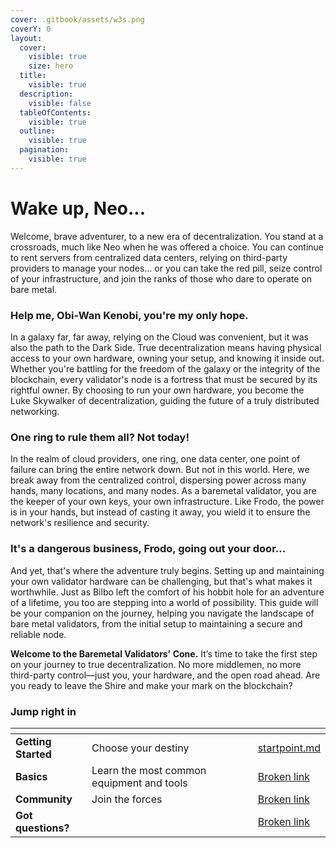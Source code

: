 ```yaml
---
cover: .gitbook/assets/w3s.png
coverY: 0
layout:
  cover:
    visible: true
    size: hero
  title:
    visible: true
  description:
    visible: false
  tableOfContents:
    visible: true
  outline:
    visible: true
  pagination:
    visible: true
---
```


# Wake up, Neo...

Welcome, brave adventurer, to a new era of decentralization. You stand at a crossroads, much like Neo when he was offered a choice. You can continue to rent servers from centralized data centers, relying on third-party providers to manage your nodes... or you can take the red pill, seize control of your infrastructure, and join the ranks of those who dare to operate on bare metal.

### Help me, Obi-Wan Kenobi, you're my only hope.

In a galaxy far, far away, relying on the Cloud was convenient, but it was also the path to the Dark Side. True decentralization means having physical access to your own hardware, owning your setup, and knowing it inside out. Whether you're battling for the freedom of the galaxy or the integrity of the blockchain, every validator's node is a fortress that must be secured by its rightful owner. By choosing to run your own hardware, you become the Luke Skywalker of decentralization, guiding the future of a truly distributed networking.

### One ring to rule them all? Not today!

In the realm of cloud providers, one ring, one data center, one point of failure can bring the entire network down. But not in this world. Here, we break away from the centralized control, dispersing power across many hands, many locations, and many nodes. As a baremetal validator, you are the keeper of your own keys, your own infrastructure. Like Frodo, the power is in your hands, but instead of casting it away, you wield it to ensure the network's resilience and security.

### It's a dangerous business, Frodo, going out your door...

And yet, that's where the adventure truly begins. Setting up and maintaining your own validator hardware can be challenging, but that's what makes it worthwhile. Just as Bilbo left the comfort of his hobbit hole for an adventure of a lifetime, you too are stepping into a world of possibility. This guide will be your companion on the journey, helping you navigate the landscape of bare metal validators, from the initial setup to maintaining a secure and reliable node.

**Welcome to the Baremetal Validators' Cone.** It’s time to take the first step on your journey to true decentralization. No more middlemen, no more third-party control—just you, your hardware, and the open road ahead. Are you ready to leave the Shire and make your mark on the blockchain?

### Jump right in

<table data-view="cards"><thead><tr><th></th><th></th><th data-hidden data-card-cover data-type="files"></th><th data-hidden></th><th data-hidden data-card-target data-type="content-ref"></th></tr></thead><tbody><tr><td><strong>Getting Started</strong></td><td>Choose your destiny</td><td></td><td></td><td><a href="getting-started/startpoint.md">startpoint.md</a></td></tr><tr><td><strong>Basics</strong></td><td>Learn the most common equipment and tools</td><td></td><td></td><td><a href="broken-reference">Broken link</a></td></tr><tr><td><strong>Community</strong></td><td>Join the forces</td><td></td><td></td><td><a href="broken-reference">Broken link</a></td></tr><tr><td><strong>Got questions?</strong></td><td></td><td></td><td></td><td><a href="broken-reference">Broken link</a></td></tr></tbody></table>
